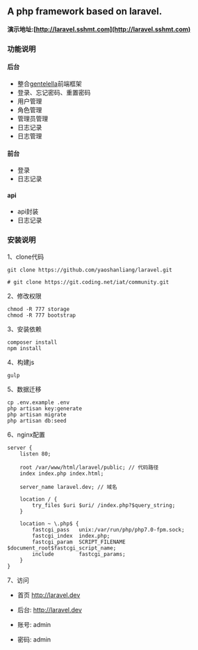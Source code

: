 ## A php framework based on laravel.
**演示地址:[http://laravel.sshmt.com](http://laravel.sshmt.com)**
### 功能说明

#### 后台

* 整合[gentelella](https://github.com/puikinsh/gentelella)前端框架
* 登录、忘记密码、重置密码
* 用户管理
* 角色管理
* 管理员管理
* 日志记录
* 日志管理

#### 前台

* 登录
* 日志记录

#### api

* api封装
* 日志记录

### 安装说明

1、clone代码

    git clone https://github.com/yaoshanliang/laravel.git

    # git clone https://git.coding.net/iat/community.git
     
2、修改权限

    chmod -R 777 storage
    chmod -R 777 bootstrap
    
3、安装依赖

    composer install
    npm install
    
4、构建js

    gulp
    
5、数据迁移
    
    cp .env.example .env
    php artisan key:generate
    php artisan migrate
    php artisan db:seed
   
6、nginx配置
    
    server {
        listen 80;
    
        root /var/www/html/laravel/public; // 代码路径
        index index.php index.html;
    
        server_name laravel.dev; // 域名
    
        location / {
            try_files $uri $uri/ /index.php?$query_string;
        }
    
        location ~ \.php$ {
            fastcgi_pass   unix:/var/run/php/php7.0-fpm.sock;
            fastcgi_index  index.php;
            fastcgi_param  SCRIPT_FILENAME  $document_root$fastcgi_script_name;
            include        fastcgi_params;
        }
    }
    
7、访问

* 首页 http://laravel.dev
    
* 后台: http://laravel.dev
 * 账号: admin
 * 密码: admin

